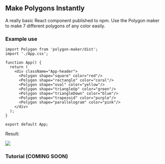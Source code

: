 ## Make Polygons Instantly

A really basic React component published to npm. Use the Polygon maker to make 7 different polygons of any color easily.

### Example use

```
import Polygon from 'polygon-maker/dist';
import './App.css';

function App() {
  return (
    <div className="App-header">
      <Polygon shape="square" color="red"/>
      <Polygon shape="rectangle" color="coral"/>
      <Polygon shape="oval" color="yellow"/>
      <Polygon shape="triangleUp" color="green"/>
      <Polygon shape="triangleDown" color="blue"/>
      <Polygon shape="trapezoid" color="purple"/>
      <Polygon shape="parallelogram" color="pink"/>
    </div>
  );
}

export default App;
```

Result:

<img src="https://cdn.hashnode.com/res/hashnode/image/upload/v1605672857817/pQnNcVdlP.png"/>

### Tutorial (COMING SOON)
